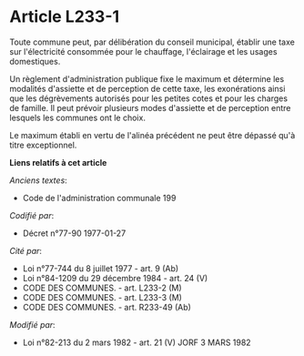 # Article L233-1

Toute commune peut, par délibération du conseil municipal, établir une taxe sur l'électricité consommée pour le chauffage,
l'éclairage et les usages domestiques.

Un règlement d'administration publique fixe le maximum et détermine les modalités d'assiette et de perception de cette taxe,
les exonérations ainsi que les dégrèvements autorisés pour les petites cotes et pour les charges de famille. Il peut prévoir
plusieurs modes d'assiette et de perception entre lesquels les communes ont le choix.

Le maximum établi en vertu de l'alinéa précédent ne peut être dépassé qu'à titre exceptionnel.

**Liens relatifs à cet article**

_Anciens textes_:

  - Code de l'administration communale 199

_Codifié par_:

  - Décret n°77-90 1977-01-27

_Cité par_:

  - Loi n°77-744 du 8 juillet 1977 - art. 9 (Ab)
  - Loi n°84-1209 du 29 décembre 1984 - art. 24 (V)
  - CODE DES COMMUNES. - art. L233-2 (M)
  - CODE DES COMMUNES. - art. L233-3 (M)
  - CODE DES COMMUNES. - art. R233-49 (Ab)

_Modifié par_:

  - Loi n°82-213 du 2 mars 1982 - art. 21 (V) JORF 3 MARS 1982
